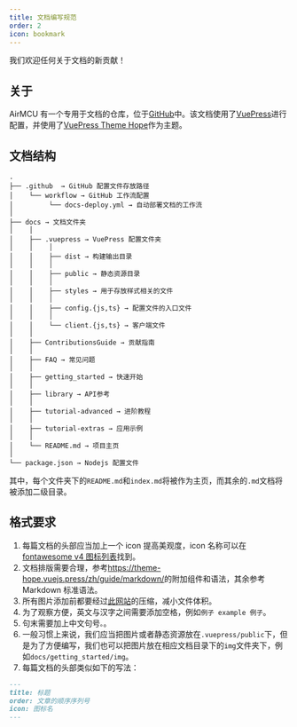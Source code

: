 ```yaml
---
title: 文档编写规范
order: 2
icon: bookmark
---
```


我们欢迎任何关于文档的新贡献！

## 关于

AirMCU 有一个专用于文档的仓库，位于[GitHub](https://github.com/Air-duino/document)中。该文档使用了[VuePress](https://v2.vuepress.vuejs.org/)进行配置，并使用了[VuePress Theme Hope](https://theme-hope.vuejs.press/)作为主题。

## 文档结构

```text
.
├── .github  → GitHub 配置文件存放路径
│    └── workflow → GitHub 工作流配置
│         └── docs-deploy.yml → 自动部署文档的工作流
│
├── docs → 文档文件夹
│    │
│    ├── .vuepress → VuePress 配置文件夹
│    │    │
│    │    ├── dist → 构建输出目录
│    │    │
│    │    ├── public → 静态资源目录
│    │    │
│    │    ├── styles → 用于存放样式相关的文件
│    │    │
│    │    ├── config.{js,ts} → 配置文件的入口文件
│    │    │
│    │    └── client.{js,ts} → 客户端文件
│    │
│    ├── ContributionsGuide → 贡献指南
│    │
│    ├── FAQ → 常见问题
│    │
│    ├── getting_started → 快速开始
│    │
│    ├── library → API参考
│    │
│    ├── tutorial-advanced → 进阶教程
│    │
│    ├── tutorial-extras → 应用示例
│    │
│    └── README.md → 项目主页
│
└── package.json → Nodejs 配置文件

```

其中，每个文件夹下的`README.md`和`index.md`将被作为主页，而其余的`.md`文档将被添加二级目录。

## 格式要求

1. 每篇文档的头部应当加上一个 icon 提高美观度，icon 名称可以在 [fontawesome v4 图标列表](https://fontawesome.com.cn/v4/icons)找到。
1. 文档排版需要合理，参考<https://theme-hope.vuejs.press/zh/guide/markdown/>的附加组件和语法，其余参考 Markdown 标准语法。
1. 所有图片添加前都要经过[此网站](https://tinify.cn/)的压缩，减小文件体积。
1. 为了观察方便，英文与汉字之间需要添加空格，例如`例子 example 例子`。
1. 句末需要加上中文句号`。`。
1. 一般习惯上来说，我们应当把图片或者静态资源放在`.vuepress/public`下，但是为了方便编写，我们也可以把图片放在相应文档目录下的`img`文件夹下，例如`docs/getting_started/img`。
1. 每篇文档的头部类似如下的写法：

```markdown
---
title: 标题
order: 文章的顺序序列号
icon: 图标名
---
```
